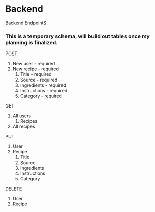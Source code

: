 # Backend

Backend EndpointS

### This is a temporary schema, will build out tables once my planning is finalized.

POST

1. New user - required
1. New recipe - required
   1. Title - required
   2. Source - required
   3. Ingredients - required
   4. Instructions - required
   5. Category - required

GET

1. All users
   1. Recipes
2. All recipes

PUT

1. User
2. Recipe
   1. Title
   2. Source
   3. Ingredients
   4. Instructions
   5. Category

DELETE

1. User
2. Recipe
